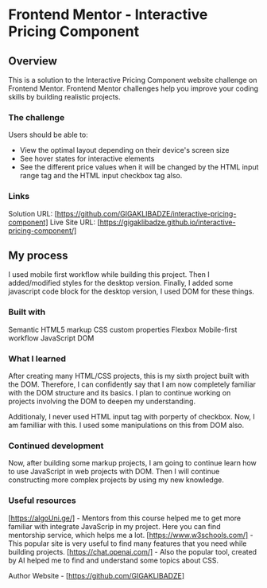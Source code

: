# Frontend Mentor - Interactive Pricing Component

## Overview

This is a solution to the Interactive Pricing Component
 website challenge on Frontend Mentor. Frontend Mentor challenges help you improve your coding skills by building realistic projects.

### The challenge

Users should be able to:

- View the optimal layout depending on their device's screen size
- See hover states for interactive elements
- See the different price values when it will be changed by the HTML input range tag and the HTML input checkbox tag also.

### Links

Solution URL: [https://github.com/GIGAKLIBADZE/interactive-pricing-component]
Live Site URL: [https://gigaklibadze.github.io/interactive-pricing-component/]

## My process

I used mobile first workflow while building this project. Then I added/modified styles for the desktop version. Finally, I added some javascript code block for the desktop version, I used DOM for these things.

### Built with

Semantic HTML5 markup
CSS custom properties
Flexbox
Mobile-first workflow
JavaScript
DOM

### What I learned

After creating many HTML/CSS projects, this is my sixth project built with the DOM. Therefore, I can confidently say that I am now completely familiar with the DOM structure and its basics. I plan to continue working on projects involving the DOM to deepen my understanding.

Additionaly, I never used HTML input tag with porperty of checkbox. Now, I am familliar with this. I used some manipulations on this from DOM also.

### Continued development

Now, after building some markup projects, I am going to continue learn how to use JavaScript in web projects with DOM. Then I will continue constructing more complex projects by using my new knowledge.

### Useful resources

[https://algoUni.ge/] - Mentors from this course helped me to get more familiar with integrate JavaScrip in my project. Here you can find mentorship service, which helps me a lot.
[https://www.w3schools.com/] - This popular site is very useful to find many features that you need while building projects.
[https://chat.openai.com/] - Also the popular tool, created by AI helped me to find and understand some topics about CSS.

Author
Website - [https://github.com/GIGAKLIBADZE]
